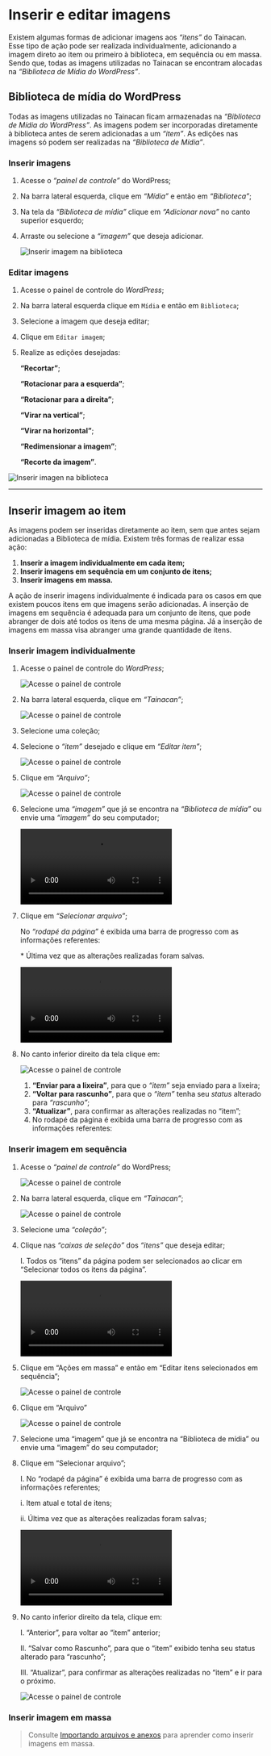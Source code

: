 # Inserir e editar imagens

Existem algumas formas de adicionar imagens aos *“itens”* do Tainacan. Esse tipo de ação pode ser realizada individualmente, adicionando a imagem direto ao item ou primeiro à biblioteca, em sequência ou em massa. Sendo que, todas as imagens utilizadas no Tainacan se encontram alocadas na *“Biblioteca de Mídia do WordPress”*. 

## Biblioteca de mídia do WordPress

Todas as imagens utilizadas no Tainacan ficam armazenadas na *“Biblioteca de Mídia do WordPress”*. As imagens podem ser incorporadas diretamente à biblioteca antes de serem adicionadas a um *“item”*. As edições nas imagens só podem ser realizadas na *“Biblioteca de Mídia”*. 

### Inserir imagens

1. Acesse o *“painel de controle”* do WordPress; 

2. Na barra lateral esquerda, clique em *“Mídia”* e então em *“Biblioteca”*; 

3. Na tela da *“Biblioteca de mídia”* clique em *“Adicionar nova”* no canto superior esquerdo;

4. Arraste ou selecione a *“imagem”* que deseja adicionar.

   ![Inserir imagem na biblioteca](_assets/gifs/inserindo-imagens-biblioteca.gif)

### Editar imagens

1. Acesse o painel de controle do _WordPress_;

2. Na barra lateral esquerda clique em `Mídia` e então em `Biblioteca`;

3. Selecione a imagem que deseja editar;

4. Clique em `Editar imagem`;

5. Realize as edições desejadas:

   **“Recortar”**; 

   **“Rotacionar para a esquerda”**; 

   **“Rotacionar para a direita”**; 

   **“Virar na vertical”**; 

   **“Virar na horizontal”**; 

   **“Redimensionar a imagem”**; 

   **“Recorte da imagem”**. 

![Inserir imagen na biblioteca](_assets/gifs/editando-imagens-biblioteca.gif)

---

## Inserir imagem ao item

As imagens podem ser inseridas diretamente ao item, sem que antes sejam adicionadas a Biblioteca de mídia. Existem três formas de realizar essa ação:

1. **Inserir a imagem individualmente em cada item;** 
2. **Inserir imagens em sequência em um conjunto de itens;** 
3. **Inserir imagens em massa.** 

A ação de inserir imagens individualmente é indicada para os casos em que existem poucos itens em que imagens serão adicionadas. A inserção de imagens em sequência é adequada para um conjunto de itens, que pode abranger de dois até todos os itens de uma mesma página. Já a inserção de imagens em massa visa abranger uma grande quantidade de itens.

### Inserir imagem individualmente

1. Acesse o painel de controle do _WordPress_;

   ![Acesse o painel de controle](\_assets\images\050.png)

2. Na barra lateral esquerda, clique em *“Tainacan”*; 

   ![Acesse o painel de controle](\_assets\images\051.png)

3. Selecione uma coleção;

4. Selecione o *“item”* desejado e clique em *“Editar item”*; 

   ![Acesse o painel de controle](\_assets\images\selecione_a_imagem.png)

5. Clique em *“Arquivo”*; 

   ![Acesse o painel de controle](\_assets\images\138.png)

6. Selecione uma *“imagem”* que já se encontra na *“Biblioteca de mídia”* ou envie uma *“imagem”* do seu computador; 

   ![Acesse o painel de controle](\_assets\gifs\.mp4)

7. Clique em *“Selecionar arquivo”*; 

   No *“rodapé da página”* é exibida uma barra de progresso com as informações referentes: 

   \* Última vez que as alterações realizadas foram salvas. 

   ![Acesse o painel de controle](\_assets\gifs\.mp4)

8. No canto inferior direito da tela clique em: 

   ![Acesse o painel de controle](\_assets\images\141.png)

   1. **“Enviar para a lixeira”**, para que o *“item”* seja enviado para a lixeira; 
   2. **“Voltar para rascunho”**, para que o *“item”* tenha seu *status* alterado para *“rascunho”*; 
   3. **“Atualizar”**, para confirmar as alterações realizadas no “item”; 
   4. No rodapé da página é exibida uma barra de progresso com as informações referentes:

### Inserir imagem em sequência

1. Acesse o *“painel de controle”* do WordPress; 

   ![Acesse o painel de controle](\_assets\images\050.png)

2. Na barra lateral esquerda, clique em *“Tainacan”*; 

   ![Acesse o painel de controle](\_assets\images\051.png)

3. Selecione uma *“coleção”*; 

4. Clique nas *“caixas de seleção”* dos *“itens”* que deseja editar; 

   I. Todos os “itens” da página podem ser selecionados ao clicar em “Selecionar todos os itens da página”.

   ![Acesse o painel de controle](\_assets\gifs\142.mp4)

5. Clique em “Ações em massa” e então em “Editar itens selecionados em sequência”;

   ![Acesse o painel de controle](\_assets\images\143.png)

6. Clique em “Arquivo”

   ![Acesse o painel de controle](\_assets\images\138.png)

7. Selecione uma “imagem” que já se encontra na “Biblioteca de mídia” ou envie uma “imagem” do seu computador;

8. Clique em “Selecionar arquivo”;

   I. No “rodapé da página” é exibida uma barra de progresso com as informações referentes;

   i. Item atual e total de itens;

   ii. Última vez que as alterações realizadas foram salvas;

   ![Acesse o painel de controle](\_assets\gifs\139.mp4)

9. No canto inferior direito da tela, clique em:

   I. “Anterior”, para voltar ao “item” anterior;

   II. “Salvar como Rascunho”, para que o “item” exibido tenha seu status alterado para “rascunho”;

   III. “Atualizar”, para confirmar as alterações realizadas no “item” e ir para o próximo.

   ![Acesse o painel de controle](\_assets\images\144.png)

### Inserir imagem em massa

> Consulte [Importando arquivos e anexos](/pt-br/importers#importar-arquivos-e-anexos) para aprender como inserir imagens em massa.
